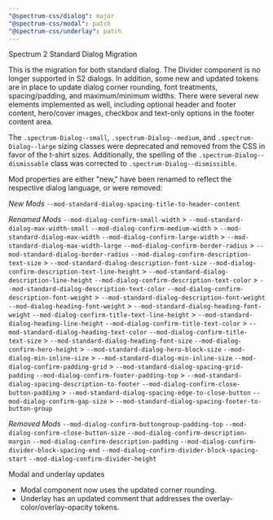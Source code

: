 ```yaml
---
"@spectrum-css/dialog": major
"@spectrum-css/modal": patch
"@spectrum-css/underlay": patch
---
```


Spectrum 2 Standard Dialog Migration

This is the migration for both standard dialog. The Divider component is no longer supported in S2 dialogs. In addition, some new and updated tokens are in place to update dialog corner rounding, font treatments, spacing/padding, and maximum/minimum widths. There were several new elements implemented as well, including optional header and footer content, hero/cover images, checkbox and text-only options in the footer content area.

The `.spectrum-Dialog--small`, `.spectrum-Dialog--medium`, and `.spectrum-Dialog--large` sizing classes were deprecated and removed from the CSS in favor of the t-shirt sizes. Additionally, the spelling of the `.spectrum-Dialog--dismissable` class was corrected to `.spectrum-Dialog--dismissible`.

Mod properties are either "new," have been renamed to reflect the respective dialog language, or were removed:

_New Mods_
`--mod-standard-dialog-spacing-title-to-header-content`

_Renamed Mods_
`--mod-dialog-confirm-small-width` > `--mod-standard-dialog-max-width-small`
`--mod-dialog-confirm-medium-width` > `--mod-standard-dialog-max-width`
`--mod-dialog-confirm-large-width` > `--mod-standard-dialog-max-width-large`
`--mod-dialog-confirm-border-radius` > `--mod-standard-dialog-border-radius`
`--mod-dialog-confirm-description-text-size` > `--mod-standard-dialog-description-font-size`
`--mod-dialog-confirm-description-text-line-height` > `--mod-standard-dialog-description-line-height`
`--mod-dialog-confirm-description-text-color` > `--mod-standard-dialog-description-text-color`
`--mod-dialog-confirm-description-font-weight` > `--mod-standard-dialog-description-font-weight`
`--mod-dialog-heading-font-weight` > `--mod-standard-dialog-heading-font-weight`
`--mod-dialog-confirm-title-text-line-height` > `--mod-standard-dialog-heading-line-height`
`--mod-dialog-confirm-title-text-color` > `--mod-standard-dialog-heading-text-color`
`--mod-dialog-confirm-title-text-size` > `--mod-standard-dialog-heading-font-size`
`--mod-dialog-confirm-hero-height` > `--mod-standard-dialog-hero-block-size`
`--mod-dialog-min-inline-size` > `--mod-standard-dialog-min-inline-size`
`--mod-dialog-confirm-padding-grid` > `--mod-standard-dialog-spacing-grid-padding`
`--mod-dialog-confirm-footer-padding-top` > `--mod-standard-dialog-spacing-description-to-footer`
`--mod-dialog-confirm-close-button-padding` > `--mod-standard-dialog-spacing-edge-to-close-button`
`--mod-dialog-confirm-gap-size` > `--mod-standard-dialog-spacing-footer-to-button-group`

_Removed Mods_
`--mod-dialog-confirm-buttongroup-padding-top`
`--mod-dialog-confirm-close-button-size`
`--mod-dialog-confirm-description-margin`
`--mod-dialog-confirm-description-padding`
`--mod-dialog-confirm-divider-block-spacing-end`
`--mod-dialog-confirm-divider-block-spacing-start`
`--mod-dialog-confirm-divider-height`

Modal and underlay updates

- Modal component now uses the updated corner rounding.
- Underlay has an updated comment that addresses the overlay-color/overlay-opacity tokens.

